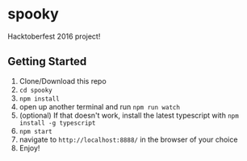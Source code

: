 # spooky
Hacktoberfest 2016 project!

## Getting Started
1. Clone/Download this repo
2. `cd spooky`
3. `npm install`
4. open up another terminal and run `npm run watch`
5. (optional) If that doesn't work, install the latest typescript with `npm install -g typescript`
6. `npm start`
7. navigate to `http://localhost:8888/` in the browser of your choice
8. Enjoy!